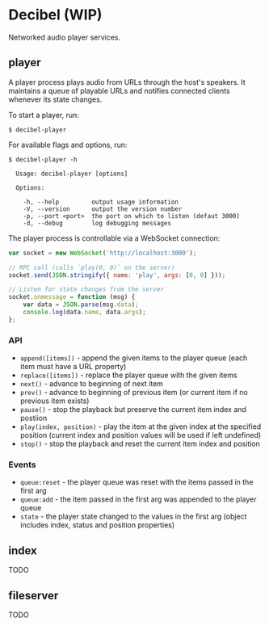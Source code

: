 # Decibel (WIP)

Networked audio player services.

## player

A player process plays audio from URLs through the host's speakers.  It maintains a queue of playable URLs and notifies connected clients whenever its state changes.

To start a player, run:

    $ decibel-player

For available flags and options, run:

    $ decibel-player -h

      Usage: decibel-player [options]

      Options:

        -h, --help         output usage information
        -V, --version      output the version number
        -p, --port <port>  the port on which to listen (defaut 3000)
        -d, --debug        log debugging messages

The player process is controllable via a WebSocket connection:

```javascript
var socket = new WebSocket('http://localhost:3000');

// RPC call (calls `play(0, 0)` on the server)
socket.send(JSON.stringify({ name: 'play', args: [0, 0] }));

// Listen for state changes from the server
socket.onmessage = function (msg) {
    var data = JSON.parse(msg.data);
    console.log(data.name, data.args);
};
```

### API

* `append([items])` - append the given items to the player queue (each item must have a URL property)
* `replace([items])` - replace the player queue with the given items
* `next()` - advance to beginning of next item
* `prev()` - advance to beginning of previous item (or current item if no previous item exists)
* `pause()` - stop the playback but preserve the current item index and postiion
* `play(index, position)` - play the item at the given index at the specified position (current index and position values will be used if left undefined)
* `stop()` - stop the playback and reset the current item index and position

### Events

* `queue:reset` - the player queue was reset with the items passed in the first arg
* `queue:add` - the item passed in the first arg was appended to the player queue
* `state` - the player state changed to the values in the first arg (object includes index, status and position properties)

## index

TODO

## fileserver

TODO